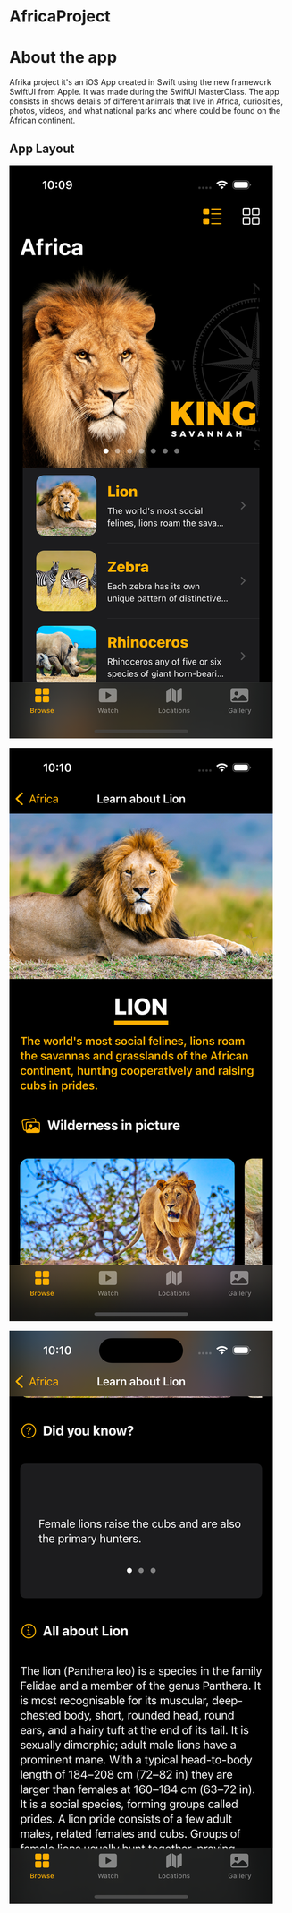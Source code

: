 # AfricaProject

# About the app
Afrika project it's an iOS App created in Swift using the new framework SwiftUI from Apple. It was made during the SwiftUI MasterClass.
The app consists in shows details of different animals that live in Africa, curiosities, photos, videos, and what national parks and where could be found on the African continent.

## App Layout

![Web 1](https://github.com/og1421/AfricaProject/blob/main/Images/landingPage.png)

![Web 2](https://github.com/og1421/AfricaProject/blob/main/Images/detailView.png)

![Web 3](https://github.com/og1421/AfricaProject/blob/main/Images/detailView2.png)

